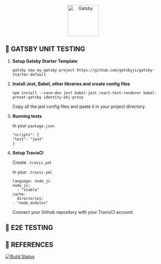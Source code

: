 <p align="center">
  <a href="https://travis-ci.com/">
    <img alt="Gatsby" src="https://travis-ci.org/images/logos/TravisCI-Mascot-1.png" width="100" />
  </a>
</p>

## 🚀 GATSBY UNIT TESTING

1.  **Setup Gatsby Starter Template**

    `gatsby new my-gatsby-project https://github.com/gatsbyjs/gatsby-starter-default`

2.  **Install Jest, Babel, other libraries and create config files**

    `npm install --save-dev jest babel-jest react-test-renderer babel-preset-gatsby identity-obj-proxy`

    Copy all the jest config files and paste it in your project directory.

3.  **Running tests**

    In your `package.json`

    ```
    "scripts": {
    "test": "jest"
    }
    ```

4.  **Setup TravisCI**

    Create `.travis.yml`

    In your `.travis.yml`

    ```
    language: node_js
    node_js: 
      - "stable"
    cache:
      directories:
    - "node_modules"
    ```

    Connect your Github repository with your TravisCI account.

## 🚀 E2E TESTING



## 🎯 REFERENCES

[![Build Status](https://travis-ci.com/jimmy121192/gatsby-unit-testing-with-jest.svg?branch=master)](https://travis-ci.com/jimmy121192/gatsby-unit-testing-with-jest)